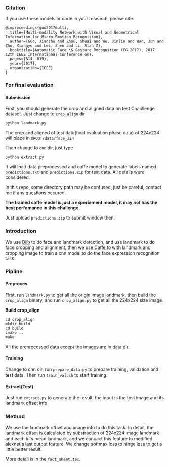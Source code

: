 ### Citation
If you use these models or code in your research, please cite:

```
@inproceedings{guo2017multi,
  title={Multi-modality Network with Visual and Geometrical Information for Micro Emotion Recognition},
  author={Guo, Jianzhu and Zhou, Shuai and Wu, Jinlin and Wan, Jun and Zhu, Xiangyu and Lei, Zhen and Li, Stan Z},
  booktitle={Automatic Face \& Gesture Recognition (FG 2017), 2017 12th IEEE International Conference on},
  pages={814--819},
  year={2017},
  organization={IEEE}
}
```

### For final evaluation

#### Submission
First, you should generate the crop and aligned data on test Chanllenge dataset. Just change to `crop_align` dir
```
python landmark.py
```
The crop and aligned of test data(final evaluation phase data) of 224x224 will place in `$ROOT/data/face_224`

Then change to `cnn` dir, just type
```
python extract.py
```
It will load data preprocessed and caffe model to generate labels named `predictions.txt` and `predictions.zip` for test data. All details were considered.

In this repo, some directory path may be confused, just be careful, contact me if any questions occured.

**The trained caffe model is just a experiement model, it may not has the best perfomance in this challenge.**
 
Just upload `predictions.zip` to submit window then.

### Introduction
We use [Dlib](https://github.com/davisking/dlib) to do face and landmark detection, and use landmark to do face cropping and alignment, then we use [Caffe](https://github.com/BVLC/caffe) to with landmark and cropping image to train a cnn model to do the face expression recognition task.

### Pipline
#### Preproces
First, run `landmark.py` to get all the origin image landmark, then build the `crop_align` binary, and run `crop_align.py` to get all the 224x224 size image.

**Build crop_align**
 ```
 cd crop_align
 mkdir build
 cd build
 cmake ..
 make
 ```

All the preprocessed data except the images are in data dir.

#### Training
Change to cnn dir, run `prepare_data.py` to prepare training, validation and test data. Then run `train_val.sh` to start training.

#### Extract(Test)
Just run `extract.py` to generate the result, the input is the test image and its landmark offset info.

### Method
We use the landmark offset and image info to do this task. In detail, the landmark offset is calculated by substraction of 224x224 image landmark and each id's mean landmark, and we concact this feature to modified alexnet's last output feature. We change softmax loss to hinge loss to get a little better result.
  
  More detail is in the `fact_sheet.tex`.
